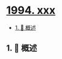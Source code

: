# [1994. xxx](https://github.com/Tdahuyou/TNotes.leetcode/tree/main/notes/1994.%20xxx)

<!-- region:toc -->

- [1. 📝 概述](#1--概述)

<!-- endregion:toc -->

## 1. 📝 概述
